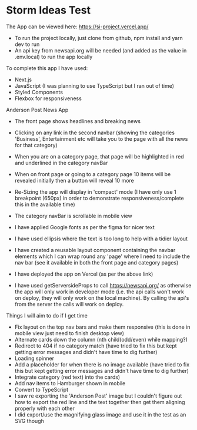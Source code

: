 # Storm Ideas Test

The App can be viewed here: https://si-project.vercel.app/

- To run the project locally, just clone from github, npm install and yarn dev to run
- An api key from newsapi.org will be needed (and added as the value in .env.local) to run the app locally

To complete this app I have used:

- Next.js
- JavaScript (I was planning to use TypeScript but I ran out of time)
- Styled Components
- Flexbox for responsiveness

Anderson Post News App

- The front page shows headlines and breaking news
- Clicking on any link in the second navbar (showing the categories 'Business', Entertainment etc will take you to the page with all the news for that category)
- When you are on a category page, that page will be highlighted in red and underlined in the category navBar
- When on front page or going to a category page 10 items will be revealed initially then a button will reveal 10 more
- Re-Sizing the app will display in 'compact' mode (I have only use 1 breakpoint (650px) in order to demonstrate responsiveness/complete this in the available time)
- The category navBar is scrollable in mobile view
- I have applied Google fonts as per the figma for nicer text
- I have used ellipsis where the text is too long to help with a tidier layout
- I have created a reusable layout component containing the navbar elements which I can wrap round any 'page' where I need to include the nav bar (see it available in both the front page and category pages)

- I have deployed the app on Vercel (as per the above link)
- I have used getServersideProps to call https://newsapi.org/ as otherwise the app will only work in developer mode (i.e. the api calls won't work on deploy, they will only work on the local machine). By calling the api's from the server the calls will work on deploy.

Things I will aim to do if I get time

- Fix layout on the top nav bars and make them responsive (this is done in mobile view just need to finish desktop view)
- Alternate cards down the column (nth child(odd/even) while mapping?)
- Redirect to 404 if no category match (have tried to fix this but kept getting error messages and didn't have time to dig further)
- Loading spinner
- Add a placeholder for when there is no image available (have tried to fix this but kept getting error messages and didn't have time to dig further)
- Integrate category (red text) into the cards)
- Add nav items to Hamburger shown in mobile
- Convert to TypeScript
- I saw re exporting the 'Anderson Post' image but I couldn't figure out how to export the red line and the text together then get them aligning properly with each other
- I did export/use the magnifying glass image and use it in the test as an SVG though
